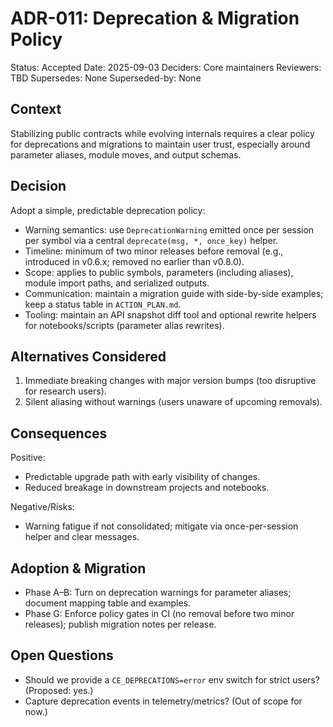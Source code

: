 # ADR-011: Deprecation & Migration Policy

Status: Accepted
Date: 2025-09-03
Deciders: Core maintainers
Reviewers: TBD
Supersedes: None
Superseded-by: None

## Context

Stabilizing public contracts while evolving internals requires a clear policy for deprecations and migrations to maintain user trust, especially around parameter aliases, module moves, and output schemas.

## Decision

Adopt a simple, predictable deprecation policy:

- Warning semantics: use `DeprecationWarning` emitted once per session per symbol via a central `deprecate(msg, *, once_key)` helper.
- Timeline: minimum of two minor releases before removal (e.g., introduced in v0.6.x; removed no earlier than v0.8.0).
- Scope: applies to public symbols, parameters (including aliases), module import paths, and serialized outputs.
- Communication: maintain a migration guide with side-by-side examples; keep a status table in `ACTION_PLAN.md`.
- Tooling: maintain an API snapshot diff tool and optional rewrite helpers for notebooks/scripts (parameter alias rewrites).

## Alternatives Considered

1. Immediate breaking changes with major version bumps (too disruptive for research users).
2. Silent aliasing without warnings (users unaware of upcoming removals).

## Consequences

Positive:

- Predictable upgrade path with early visibility of changes.
- Reduced breakage in downstream projects and notebooks.

Negative/Risks:

- Warning fatigue if not consolidated; mitigate via once-per-session helper and clear messages.

## Adoption & Migration

- Phase A–B: Turn on deprecation warnings for parameter aliases; document mapping table and examples.
- Phase G: Enforce policy gates in CI (no removal before two minor releases); publish migration notes per release.

## Open Questions

- Should we provide a `CE_DEPRECATIONS=error` env switch for strict users? (Proposed: yes.)
- Capture deprecation events in telemetry/metrics? (Out of scope for now.)
